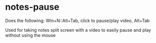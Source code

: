 # notes-pause
Does the following:
Win+N::Alt+Tab, click to pause/play video, Alt+Tab

Used for taking notes split screen with a video to easily pause and play without using the mouse